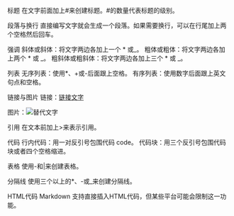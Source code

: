 标题
在文字前面加上#来创建标题。#的数量代表标题的级别。

段落与换行
直接编写文字就会生成一个段落。如果需要换行，可以在行尾加上两个空格然后回车。

强调
斜体或斜体：将文字两边各加上一个 * 或_。
粗体或粗体：将文字两边各加上两个 * 或 _。
粗斜体或粗斜体：将文字两边各加上三个 * 或 _。

列表
无序列表：使用*、+或-后面跟上空格。
有序列表：使用数字后面跟上英文句点和空格。

链接与图片
链接：[链接文字](URL "标题")

图片：![替代文字](图片链接 "标题")


引用
在文本前加上>来表示引用。

代码
行内代码：用一对反引号包围代码 code。
代码块：用三个反引号包围代码块或者四个空格缩进。

表格
使用-和|来创建表格。

分隔线
使用三个以上的*、-或_来创建分隔线。

HTML代码
Markdown 支持直接插入HTML代码，但某些平台可能会限制这一功能。

